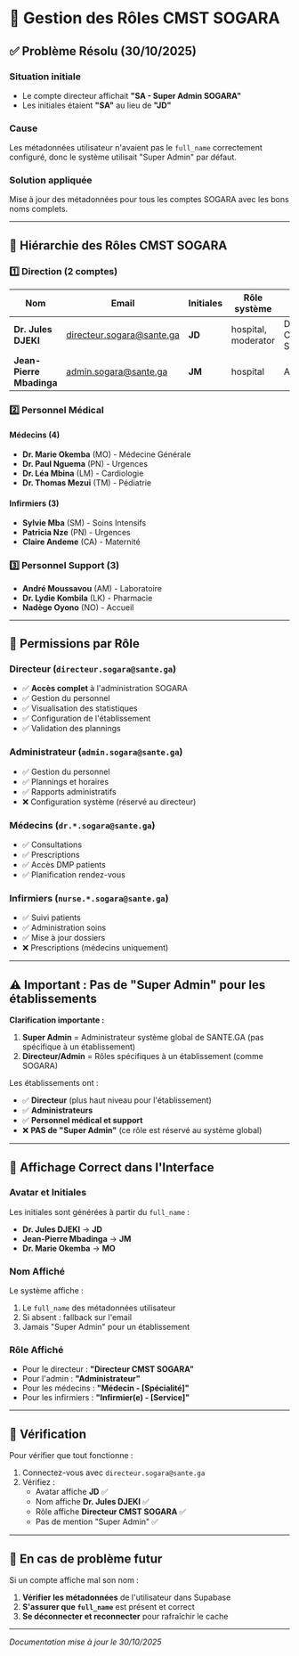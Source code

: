 # 🏥 Gestion des Rôles CMST SOGARA

## ✅ Problème Résolu (30/10/2025)

### Situation initiale
- Le compte directeur affichait **"SA - Super Admin SOGARA"**
- Les initiales étaient **"SA"** au lieu de **"JD"**

### Cause
Les métadonnées utilisateur n'avaient pas le `full_name` correctement configuré, donc le système utilisait "Super Admin" par défaut.

### Solution appliquée
Mise à jour des métadonnées pour tous les comptes SOGARA avec les bons noms complets.

---

## 👥 Hiérarchie des Rôles CMST SOGARA

### 1️⃣ Direction (2 comptes)

| Nom | Email | Initiales | Rôle système | Affichage |
|-----|-------|-----------|--------------|-----------|
| **Dr. Jules DJEKI** | directeur.sogara@sante.ga | **JD** | hospital, moderator | Directeur CMST SOGARA |
| **Jean-Pierre Mbadinga** | admin.sogara@sante.ga | **JM** | hospital | Administrateur |

### 2️⃣ Personnel Médical

#### Médecins (4)
- **Dr. Marie Okemba** (MO) - Médecine Générale
- **Dr. Paul Nguema** (PN) - Urgences  
- **Dr. Léa Mbina** (LM) - Cardiologie
- **Dr. Thomas Mezui** (TM) - Pédiatrie

#### Infirmiers (3)
- **Sylvie Mba** (SM) - Soins Intensifs
- **Patricia Nze** (PN) - Urgences
- **Claire Andeme** (CA) - Maternité

### 3️⃣ Personnel Support (3)
- **André Moussavou** (AM) - Laboratoire
- **Dr. Lydie Kombila** (LK) - Pharmacie
- **Nadège Oyono** (NO) - Accueil

---

## 🔐 Permissions par Rôle

### Directeur (`directeur.sogara@sante.ga`)
- ✅ **Accès complet** à l'administration SOGARA
- ✅ Gestion du personnel
- ✅ Visualisation des statistiques
- ✅ Configuration de l'établissement
- ✅ Validation des plannings

### Administrateur (`admin.sogara@sante.ga`)
- ✅ Gestion du personnel
- ✅ Plannings et horaires
- ✅ Rapports administratifs
- ❌ Configuration système (réservé au directeur)

### Médecins (`dr.*.sogara@sante.ga`)
- ✅ Consultations
- ✅ Prescriptions
- ✅ Accès DMP patients
- ✅ Planification rendez-vous

### Infirmiers (`nurse.*.sogara@sante.ga`)
- ✅ Suivi patients
- ✅ Administration soins
- ✅ Mise à jour dossiers
- ❌ Prescriptions (médecins uniquement)

---

## ⚠️ Important : Pas de "Super Admin" pour les établissements

**Clarification importante :**

1. **Super Admin** = Administrateur système global de SANTE.GA (pas spécifique à un établissement)
2. **Directeur/Admin** = Rôles spécifiques à un établissement (comme SOGARA)

Les établissements ont :
- ✅ **Directeur** (plus haut niveau pour l'établissement)
- ✅ **Administrateurs** 
- ✅ **Personnel médical et support**
- ❌ **PAS de "Super Admin"** (ce rôle est réservé au système global)

---

## 🎯 Affichage Correct dans l'Interface

### Avatar et Initiales
Les initiales sont générées à partir du `full_name` :
- **Dr. Jules DJEKI** → **JD**
- **Jean-Pierre Mbadinga** → **JM**
- **Dr. Marie Okemba** → **MO**

### Nom Affiché
Le système affiche :
1. Le `full_name` des métadonnées utilisateur
2. Si absent : fallback sur l'email
3. Jamais "Super Admin" pour un établissement

### Rôle Affiché
- Pour le directeur : **"Directeur CMST SOGARA"**
- Pour l'admin : **"Administrateur"**
- Pour les médecins : **"Médecin - [Spécialité]"**
- Pour les infirmiers : **"Infirmier(e) - [Service]"**

---

## 📝 Vérification

Pour vérifier que tout fonctionne :

1. Connectez-vous avec `directeur.sogara@sante.ga`
2. Vérifiez :
   - Avatar affiche **JD** ✅
   - Nom affiche **Dr. Jules DJEKI** ✅
   - Rôle affiche **Directeur CMST SOGARA** ✅
   - Pas de mention "Super Admin" ✅

---

## 🔧 En cas de problème futur

Si un compte affiche mal son nom :

1. **Vérifier les métadonnées** de l'utilisateur dans Supabase
2. **S'assurer que `full_name`** est présent et correct
3. **Se déconnecter et reconnecter** pour rafraîchir le cache

---

*Documentation mise à jour le 30/10/2025*
